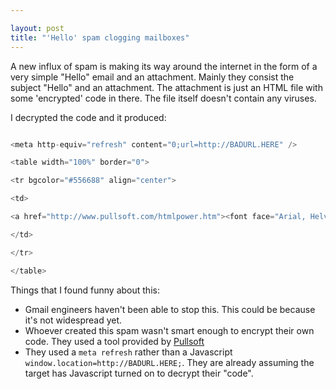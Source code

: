```yaml
---

layout: post
title: "'Hello' spam clogging mailboxes"
---
```


A new influx of spam is making its way around the internet in the form of a very simple "Hello" email and an attachment. Mainly they consist the subject "Hello" and an attachment. The attachment is just an HTML file with some 'encrypted' code in there. The file itself doesn't contain any viruses.

I decrypted the code and it produced:

```javascript

<meta http-equiv="refresh" content="0;url=http://BADURL.HERE" />

<table width="100%" border="0">

<tr bgcolor="#556688" align="center">

<td>

<a href="http://www.pullsoft.com/htmlpower.htm"><font face="Arial, Helvetica, sans-serif" color="#FFFFFF" size="-1">This Web Page was protected by HTMLPower, Click here to Register</font></a>

</td>

</tr>

</table>

```

Things that I found funny about this:

  - Gmail engineers haven't been able to stop this. This could be because it's not widespread yet.
  - Whoever created this spam wasn't smart enough to encrypt their own code. They used a tool provided by [Pullsoft](http://www.pullsoft.com/htmlpower.htm)
  - They used a `meta refresh` rather than a Javascript `window.location=http://BADURL.HERE;`. They are already assuming the target has Javascript turned on to decrypt their "code".
